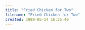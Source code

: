 ```yaml
---
title: "Fried Chicken for Two"
filename: "Fried-Chicken-for-Two"
created: 1989-05-14 16:25:40
---
```

